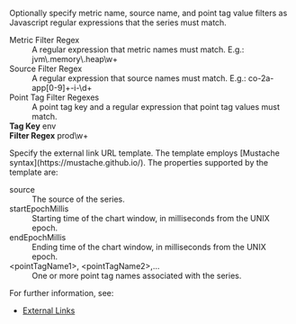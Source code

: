 Optionally specify metric name, source name, and point tag value filters as Javascript regular expressions that the series must match.
<dl>
<dt>Metric Filter Regex</dt>
<dd>A regular expression that metric names must match. E.g.: jvm\.memory\.heap\w+</dd>
<dt>Source Filter Regex</dt>
<dd>A regular expression that source names must match. E.g.: co-2a-app[0-9]+-i-\d+</dd>
<dt>Point Tag Filter Regexes</dt>
<dd>A point tag key and a regular expression that point tag values must match.</dd>
<dt><strong>Tag Key</strong> env<br/><strong>Filter Regex</strong> prod\w+</dt>
</dl>
Specify the external link URL template. The template employs [Mustache syntax](https://mustache.github.io/). The properties supported by the template are:
<dl>
<dt>source</dt>
<dd>The source of the series.</dd>
<dt>startEpochMillis</dt>
<dd>Starting time of the chart window, in milliseconds from the UNIX epoch.</dd>
</tr>
<tr>
<dt>endEpochMillis</dt>
<dd>Ending time of the chart window, in milliseconds from the UNIX epoch.</dd>
</tr>
<tr>
<dt>&lt;pointTagName1&gt;, &lt;pointTagName2&gt;,...</dt>
<dd>One or more point tag names associated with the series.</dd>
</dl>

For further information, see:
- [External Links](https://community.wavefront.com/docs/DOC-1242)
